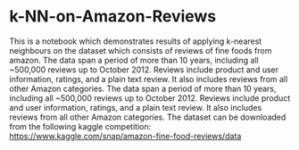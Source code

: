 # k-NN-on-Amazon-Reviews
This is a notebook  which demonstrates results of applying k-nearest neighbours on the dataset which consists of reviews of fine foods from amazon. The data span a period of more than 10 years, including all ~500,000 reviews up to October 2012. Reviews include product and user information, ratings, and a plain text review. It also includes reviews from all other Amazon categories.
The data span a period of more than 10 years, including all ~500,000 reviews up to October 2012.
Reviews include product and user information, ratings, and a plain text review. 
It also includes reviews from all other Amazon categories. 
The dataset can be downloaded from the following kaggle competition: https://www.kaggle.com/snap/amazon-fine-food-reviews/data
